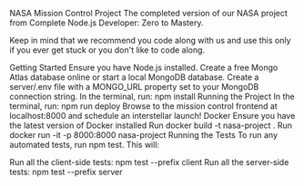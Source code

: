 NASA Mission Control Project
The completed version of our NASA project from Complete Node.js Developer: Zero to Mastery.

Keep in mind that we recommend you code along with us and use this only if you ever get stuck or you don't like to code along.

Getting Started
Ensure you have Node.js installed.
Create a free Mongo Atlas database online or start a local MongoDB database.
Create a server/.env file with a MONGO_URL property set to your MongoDB connection string.
In the terminal, run: npm install
Running the Project
In the terminal, run: npm run deploy
Browse to the mission control frontend at localhost:8000 and schedule an interstellar launch!
Docker
Ensure you have the latest version of Docker installed
Run docker build -t nasa-project .
Run docker run -it -p 8000:8000 nasa-project
Running the Tests
To run any automated tests, run npm test. This will:

Run all the client-side tests: npm test --prefix client
Run all the server-side tests: npm test --prefix server
